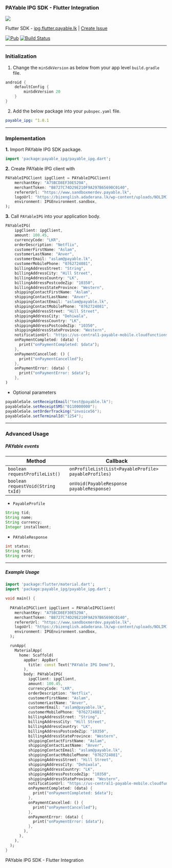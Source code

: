 ### PAYable IPG SDK - Flutter Integration

![](https://i.imgur.com/ERpCDa7.png)

Flutter SDK - [ipg.flutter.payable.lk](https://ipg.flutter.payable.lk) | [Create Issue](https://github.com/payable/flutter-ipg/issues/new)

[![Pub](https://img.shields.io/pub/v/payable_ipg.svg)](https://pub.dartlang.org/packages/payable_ipg)
[![Build Status](https://travis-ci.com/payable/flutter-ipg.svg?branch=master)](https://travis-ci.com/payable/flutter-ipg)

<hr>

### Initialization

1. Change the `minSdkVersion` as below from your app level `build.gradle` file.

```gradle
android {
    defaultConfig {
        minSdkVersion 20
    }
}
```

2. Add the below package into your `pubspec.yaml` file.

```yaml
payable_ipg: ^1.0.1
```

<hr>

### Implementation

<b>1.</b> Import PAYable IPG SDK package.

```dart
import 'package:payable_ipg/payable_ipg.dart';
```

<b>2.</b> Create PAYable IPG client with

```dart 
PAYableIPGClient ipgClient = PAYableIPGClient(
    merchantKey: "A75BCD8EF30E529A",
    merchantToken: "B8727C74D29E210F9A297B65690C0140",
    refererUrl: "https://www.sandboxmerdev.payable.lk",
    logoUrl: "https://bizenglish.adaderana.lk/wp-content/uploads/NOLIMIT-logo.jpg",
    environment: IPGEnvironment.sandbox,
);
```

<b>3.</b> Call `PAYableIPG` into your application body.

```dart
PAYableIPG(
    ipgClient: ipgClient,
    amount: 100.45,
    currencyCode: "LKR",
    orderDescription: "Netflix",
    customerFirstName: "Aslam",
    customerLastName: "Anver",
    customerEmail: "aslam@payable.lk",
    customerMobilePhone: "0762724081",
    billingAddressStreet: "String",
    billingAddressCity: "Hill Street",
    billingAddressCountry: "LK",
    billingAddressPostcodeZip: "10350",
    billingAddressStateProvince: "Western",
    shippingContactFirstName: "Aslam",
    shippingContactLastName: "Anver",
    shippingContactEmail: "aslam@payable.lk",
    shippingContactMobilePhone: "0762724081",
    shippingAddressStreet: "Hill Street",
    shippingAddressCity: "Dehiwala",
    shippingAddressCountry: "LK",
    shippingAddressPostcodeZip: "10350",
    shippingAddressStateProvince: "Western",
    notificationUrl: "https://us-central1-payable-mobile.cloudfunctions.net/ipg/request-test",
    onPaymentCompleted: (data) {
      print("onPaymentCompleted: $data");
    },
    onPaymentCancelled: () {
      print("onPaymentCancelled");
    },
    onPaymentError: (data) {
      print("onPaymentError: $data");
    },
)
```

* Optional parameters

```java
payableSale.setReceiptEmail("test@payable.lk");
payableSale.setReceiptSMS("0110000000");
payableSale.setOrderTracking("invoice56");
payableSale.setTerminalId("1254");
```

<hr/>

### Advanced Usage

##### PAYable events

| Method | Callback
|--|--|
| `boolean requestProfileList()` | `onProfileList(List<PayableProfile> payableProfiles)`
| `boolean requestVoid(String txId)` | `onVoid(PayableResponse payableResponse)`

* `PayableProfile`

```java
String tid;
String name;
String currency;
Integer installment;
```

* `PAYableResponse`

```java
int status;
String txId;
String error;
```

<hr/>

##### Example Usage

```dart
import 'package:flutter/material.dart';
import 'package:payable_ipg/payable_ipg.dart';

void main() {
  
  PAYableIPGClient ipgClient = PAYableIPGClient(
    merchantKey: "A75BCD8EF30E529A",
    merchantToken: "B8727C74D29E210F9A297B65690C0140",
    refererUrl: "https://www.sandboxmerdev.payable.lk",
    logoUrl: "https://bizenglish.adaderana.lk/wp-content/uploads/NOLIMIT-logo.jpg",
    environment: IPGEnvironment.sandbox,
  );

  runApp(
    MaterialApp(
      home: Scaffold(
        appBar: AppBar(
          title: const Text("PAYable IPG Demo"),
        ),
        body: PAYableIPG(
          ipgClient: ipgClient,
          amount: 100.45,
          currencyCode: "LKR",
          orderDescription: "Netflix",
          customerFirstName: "Aslam",
          customerLastName: "Anver",
          customerEmail: "aslam@payable.lk",
          customerMobilePhone: "0762724081",
          billingAddressStreet: "String",
          billingAddressCity: "Hill Street",
          billingAddressCountry: "LK",
          billingAddressPostcodeZip: "10350",
          billingAddressStateProvince: "Western",
          shippingContactFirstName: "Aslam",
          shippingContactLastName: "Anver",
          shippingContactEmail: "aslam@payable.lk",
          shippingContactMobilePhone: "0762724081",
          shippingAddressStreet: "Hill Street",
          shippingAddressCity: "Dehiwala",
          shippingAddressCountry: "LK",
          shippingAddressPostcodeZip: "10350",
          shippingAddressStateProvince: "Western",
          notificationUrl: "https://us-central1-payable-mobile.cloudfunctions.net/ipg/request-test",
          onPaymentCompleted: (data) {
            print("onPaymentCompleted: $data");
          },
          onPaymentCancelled: () {
            print("onPaymentCancelled");
          },
          onPaymentError: (data) {
            print("onPaymentError: $data");
          },
        ),
      ),
    ),
  );
}

```

PAYable IPG SDK - Flutter Integration